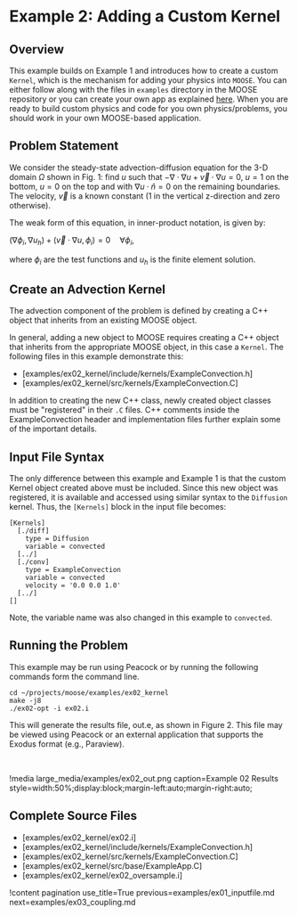 # Example 2: Adding a Custom Kernel

## Overview

This example builds on Example 1 and introduces how to create a custom `Kernel`, which is the
mechanism for adding your physics into `MOOSE`.  You can either follow along with the files in
`examples` directory in the MOOSE repository or you can create your own app as explained
[here](getting_started/new_users.md#create-an-app). When you are ready to build custom physics and
code for you own physics/problems, you should work in your own MOOSE-based application.

## Problem Statement

We consider the steady-state advection-diffusion equation for the 3-D domain $\Omega$ shown in
Fig. 1: find $u$ such that $-\nabla \cdot \nabla u + \vec{v} \cdot \nabla u = 0$, $u=1$ on the
bottom, $u=0$ on the top and with $\nabla u \cdot \hat{n} = 0$ on the remaining boundaries. The
velocity, $\vec{v}$ is a known constant (1 in the vertical z-direction and zero otherwise).

The weak form of this equation, in inner-product notation, is given by:

$(\nabla \phi_i, \nabla u_h) + (\vec{v} \cdot \nabla u, \phi_i)= 0 \quad \forall  \phi_i$,

where $\phi_i$ are the test functions and $u_h$ is the finite element solution.

## Create an Advection Kernel

The advection component of the problem is defined by creating a C++ object that inherits from an
existing MOOSE object.

In general, adding a new object to MOOSE requires creating a C++ object that inherits from the
appropriate MOOSE object, in this case a `Kernel`. The following files in this example demonstrate
this:

- [examples/ex02_kernel/include/kernels/ExampleConvection.h]
- [examples/ex02_kernel/src/kernels/ExampleConvection.C]

In addition to creating the new C++ class, newly created object classes must be "registered" in
their `.C` files.  C++ comments inside the ExampleConvection header and implementation files
further explain some of the important details.

## Input File Syntax

The only difference between this example and Example 1 is that the custom Kernel object created
above must be included. Since this new object was registered, it is available and accessed using
similar syntax to the `Diffusion` kernel. Thus, the `[Kernels]` block in the input file becomes:

```puppet
[Kernels]
  [./diff]
    type = Diffusion
    variable = convected
  [../]
  [./conv]
    type = ExampleConvection
    variable = convected
    velocity = '0.0 0.0 1.0'
  [../]
[]
```

Note, the variable name was also changed in this example to `convected`.

## Running the Problem

This example may be run using Peacock or by running the following commands form the command line.

```
cd ~/projects/moose/examples/ex02_kernel
make -j8
./ex02-opt -i ex02.i
```

This will generate the results file, out.e, as shown in Figure 2. This file may be viewed using
Peacock or an external application that supports the Exodus format (e.g., Paraview).

<br>

!media large_media/examples/ex02_out.png
       caption=Example 02 Results
       style=width:50%;display:block;margin-left:auto;margin-right:auto;


## Complete Source Files

- [examples/ex02_kernel/ex02.i]
- [examples/ex02_kernel/include/kernels/ExampleConvection.h]
- [examples/ex02_kernel/src/kernels/ExampleConvection.C]
- [examples/ex02_kernel/src/base/ExampleApp.C]
- [examples/ex02_kernel/ex02_oversample.i]

!content pagination use_title=True
                    previous=examples/ex01_inputfile.md
                    next=examples/ex03_coupling.md
